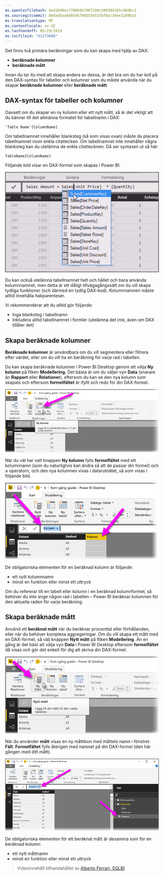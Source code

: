 ```yaml
---
ms.openlocfilehash: 6ed1690ec77880467007200c30038d185c98d6c2
ms.sourcegitcommit: 60dad5aa0d85db790553e537bf8ac34ee3289ba3
ms.translationtype: MT
ms.contentlocale: sv-SE
ms.lasthandoff: 05/29/2019
ms.locfileid: "61273608"
---
```

Det finns två primära beräkningar som du kan skapa med hjälp av DAX:

* **beräknade kolumner**
* **beräknade mått**

Innan du tar itu med att skapa endera av dessa, är det bra om du har koll på den DAX-syntax för tabeller och kolumner som du måste använda när du skapar **beräknade kolumner** eller **beräknade mått**.

## <a name="dax-table-and-column-name-syntax"></a>DAX-syntax för tabeller och kolumner
Oavsett om du skapar en ny kolumn eller ett nytt mått, så är det viktigt att du känner till det allmänna formatet för tabellnamn i DAX:

    'Table Name'[ColumnName]

Om tabellnamnet innehåller blanksteg (så som visas ovan) måste du placera tabellnamnet inom enkla citattecken. Om tabellnamnet inte innehåller några blanksteg kan du utelämna de enkla citattecknen. Då ser syntaxen ut så här:

    TableName[ColumnName]

Följande bild visar en DAX-formel som skapas i Power BI:

![](media/7-2-dax-calculation-types/dax-calc-types_1.png)

Du kan också utelämna tabellnamnet helt och hållet och bara använda kolumnnamnet, men detta är ett dåligt tillvägagångssätt om du vill skapa tydliga funktioner (och därmed en tydlig DAX-kod). Kolumnnamnen måste alltid innehålla hakparenteser.

Vi rekommenderar att du *alltid* gör följande:

* Inga blanksteg i tabellnamn
* Inkludera alltid tabellnamnet i formler (utelämna det inte, även om DAX tillåter det)

## <a name="creating-calculated-columns"></a>Skapa beräknade kolumner
**Beräknade kolumner** är användbara om du vill segmentera eller filtrera efter värdet, eller om du vill ha en beräkning för varje rad i tabellen.

Du kan skapa beräknade kolumner i Power BI Desktop genom att välja **Ny kolumn** på fliken **Modellering**. Det bästa är om du väljer vyn **Data** (snarare än **Rapport** eller **Relationer**), eftersom du kan se den nya kolumn som skapats och eftersom **formelfältet** är ifyllt och redo för din DAX-formel.

![](media/7-2-dax-calculation-types/dax-calc-types_2a.png)

När du väl har valt knappen **Ny kolumn** fylls **formelfältet** med ett kolumnnamn (som du naturligtvis kan ändra så att de passar din formel) och **=** operatorn, och den nya kolumnen visas i datarutnätet, så som visas i följande bild.

![](media/7-2-dax-calculation-types/dax-calc-types_3.png)

De obligatoriska elementen för en beräknad kolumn är följande:

* ett nytt kolumnnamn
* minst en funktion eller minst ett uttryck

Om du refererar till en tabell eller kolumn i en beräknad kolumnformel, så behöver du inte ange någon rad i tabellen – Power BI beräknar kolumnen för den aktuella raden för varje beräkning.

## <a name="creating-calculated-measures"></a>Skapa beräknade mått
Använd ett **beräknat mått** när du beräknar procenttal eller förhållanden, eller när du behöver komplexa aggregeringar. Om du vill skapa ett mått med en DAX-formel, så välj knappen **Nytt mått** på fliken **Modellering**. Än en gång är det bäst att välja vyn **Data** i Power BI Desktop eftersom **formelfältet** då visas och gör det enkelt för dig att skriva din DAX-formel.

![](media/7-2-dax-calculation-types/dax-calc-types_4.png)

När du använder **mått** visas en ny måttikon med måttets namn i fönstret **Fält**. **Formelfältet** fylls återigen med namnet på din DAX-formel (den här gången med ditt mått).

![](media/7-2-dax-calculation-types/dax-calc-types_5.png)

De obligatoriska elementen för ett beräknat mått är desamma som för en beräknad kolumn:

* ett nytt måttnamn
* minst en funktion eller minst ett uttryck

> Videoinnehåll tillhandahållet av [Alberto Ferrari, SQLBI](http://www.sqlbi.com/learning-dax)
> 
> 

